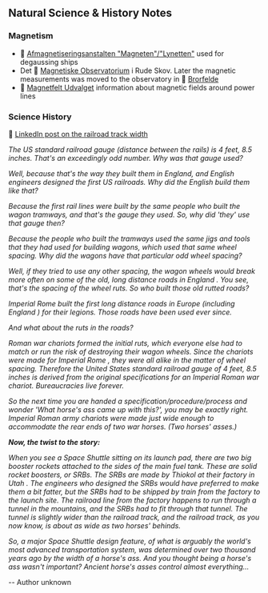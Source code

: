 ## Natural Science & History Notes

### Magnetism

* 🔗 [Afmagnetiseringsanstalten "Magneten"/"Lynetten"](https://ing.dk/artikel/spoerg-scientariet-hvad-foregik-paa-afmagnetiseringsanstalten-183184) used for degaussing ships
* Det 🔗 [Magnetiske Observatorium](https://www.geocaching.com/geocache/GC4BVK8_rr-det-magnetiske-observatorium) i Rude Skov. Later the magnetic measurements was moved to the observatory in 🔗 [Brorfelde](http://brorfelde.dk)
* 🔗 [Magnetfelt Udvalget](https://magnetfeltudvalget.dk/) information about magnetic fields around power lines

### Science History

🔗 [LinkedIn post on the railroad track width](https://www.linkedin.com/posts/taro-kuusiholma-042b105_the-us-standard-railroad-gauge-distance-activity-6839409818554515456-FFhC)

*The US standard railroad gauge (distance between the rails) is 4 feet, 8.5 inches. That's an exceedingly odd number. Why was that gauge used?*

*Well, because that's the way they built them in England, and English engineers designed the first US railroads. Why did the English build them like that?*

*Because the first rail lines were built by the same people who built the wagon tramways, and that's the gauge they used. So, why did 'they' use that gauge then?*

*Because the people who built the tramways used the same jigs and tools that they had used for building wagons, which used that same wheel spacing. Why did the wagons have that particular odd wheel spacing?*

*Well, if they tried to use any other spacing, the wagon wheels would break more often on some of the old, long distance roads in England . You see, that's the spacing of the wheel ruts. So who built those old rutted roads?*

*Imperial Rome built the first long distance roads in Europe (including England ) for their legions. Those roads have been used ever since.*

*And what about the ruts in the roads?*

*Roman war chariots formed the initial ruts, which everyone else had to match or run the risk of destroying their wagon wheels. Since the chariots were made for Imperial Rome , they were all alike in the matter of wheel spacing. Therefore the United States standard railroad gauge of 4 feet, 8.5 inches is derived from the original specifications for an Imperial Roman war chariot. Bureaucracies live forever.*

*So the next time you are handed a specification/procedure/process and wonder 'What horse's ass came up with this?', you may be exactly right. Imperial Roman army chariots were made just wide enough to accommodate the rear ends of two war horses. (Two horses' asses.)*

***Now, the twist to the story:***

*When you see a Space Shuttle sitting on its launch pad, there are two big booster rockets attached to the sides of the main fuel tank. These are solid rocket boosters, or SRBs. The SRBs are made by Thiokol at their factory in Utah . The engineers who designed the SRBs would have preferred to make them a bit fatter, but the SRBs had to be shipped by train from the factory to the launch site. The railroad line from the factory happens to run through a tunnel in the mountains, and the SRBs had to fit through that tunnel. The tunnel is slightly wider than the railroad track, and the railroad track, as you now know, is about as wide as two horses' behinds.*

*So, a major Space Shuttle design feature, of what is arguably the world's most advanced transportation system, was determined over two thousand years ago by the width of a horse's ass. And you thought being a horse's ass wasn't important? Ancient horse's asses control almost everything...*

   -- Author unknown
